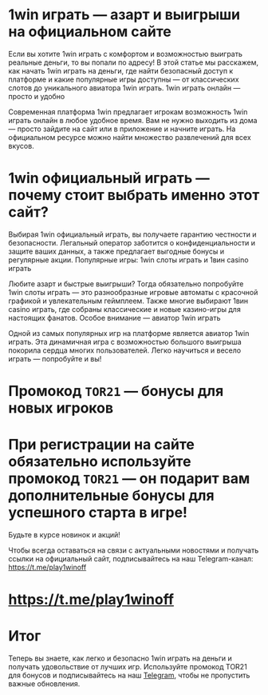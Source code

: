 # 1win играть — азарт и выигрыши на официальном сайте

Если вы хотите 1win играть с комфортом и возможностью выиграть реальные деньги, то вы попали по адресу! В этой статье мы расскажем, как начать 1win играть на деньги, где найти безопасный доступ к платформе и какие популярные игры доступны — от классических слотов до уникального авиатора 1win играть.
1win играть онлайн — просто и удобно

Современная платформа 1win предлагает игрокам возможность 1win играть онлайн в любое удобное время. Вам не нужно выходить из дома — просто зайдите на сайт или в приложение и начните играть. На официальном ресурсе можно найти множество развлечений для всех вкусов.
# 1win официальный играть — почему стоит выбрать именно этот сайт?

Выбирая 1win официальный играть, вы получаете гарантию честности и безопасности. Легальный оператор заботится о конфиденциальности и защите ваших данных, а также предлагает выгодные бонусы и регулярные акции.
Популярные игры: 1win слоты играть и 1вин casino играть

Любите азарт и быстрые выигрыши? Тогда обязательно попробуйте 1win слоты играть — это разнообразные игровые автоматы с красочной графикой и увлекательным геймплеем. Также многие выбирают 1вин casino играть, где собраны классические и новые казино-игры для настоящих фанатов.
Особое внимание — авиатор 1win играть

Одной из самых популярных игр на платформе является авиатор 1win играть. Эта динамичная игра с возможностью большого выигрыша покорила сердца многих пользователей. Легко научиться и весело играть — попробуйте и вы!
# Промокод ```TOR21``` — бонусы для новых игроков

# При регистрации на сайте обязательно используйте промокод ```TOR21``` — он подарит вам дополнительные бонусы для успешного старта в игре!
Будьте в курсе новинок и акций!

Чтобы всегда оставаться на связи с актуальными новостями и получать ссылки на официальный сайт, подписывайтесь на наш Telegram-канал: https://t.me/play1winoff
# https://t.me/play1winoff
# Итог

Теперь вы знаете, как легко и безопасно 1win играть на деньги и получать удовольствие от лучших игр. Используйте промокод TOR21 для бонусов и подписывайтесь на наш [Telegram](https://t.me/play1winoff), чтобы не пропустить важные обновления.
